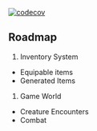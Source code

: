 [![codecov](https://codecov.io/gh/garritfra/simple-rpg/branch/master/graph/badge.svg)](https://codecov.io/gh/garritfra/simple-rpg)

## Roadmap

1. Inventory System
  - Equipable items
  - Generated Items
1. Game World
  - Creature Encounters
  - Combat
